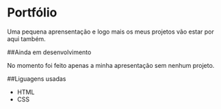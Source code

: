 # Portfólio

Uma pequena aprensentação e logo mais os meus projetos vão estar por aqui também.

##Ainda em desenvolvimento

No momento foi feito apenas a minha apresentação sem nenhum projeto.

##Liguagens usadas

* HTML
* CSS



